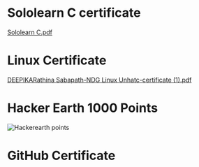 # Sololearn C certificate
   [Sololearn C.pdf](https://github.com/DeepikaR24/M1_ProjectGoal_Utility/files/8037607/Sololearn.C.pdf)

# Linux Certificate
   [DEEPIKARathina Sabapath-NDG Linux Unhatc-certificate (1).pdf](https://github.com/DeepikaR24/M1_ProjectGoal_Utility/files/8037620/DEEPIKARathina.Sabapath-NDG.Linux.Unhatc-certificate.1.pdf)
   
# Hacker Earth 1000 Points
   ![Hackerearth points](https://user-images.githubusercontent.com/98866123/153327390-0ee7b454-2490-4285-b558-a654152df921.png)
   
# GitHub Certificate
   


   
